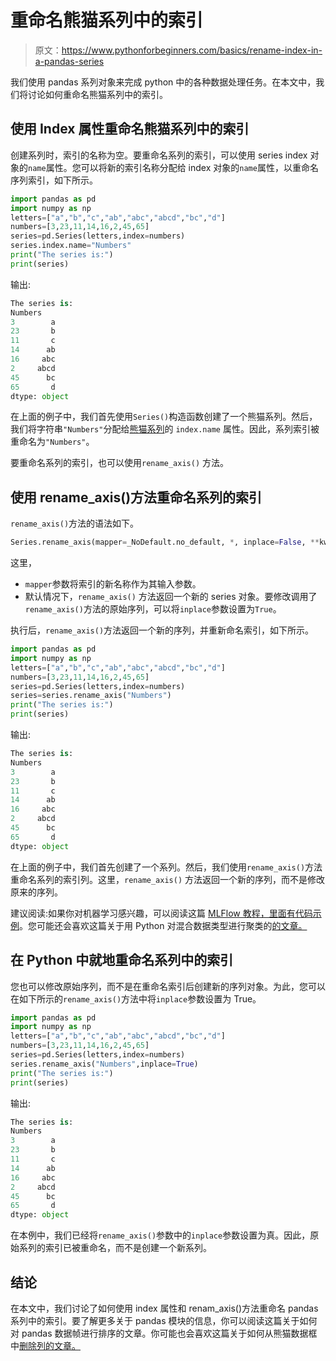# 重命名熊猫系列中的索引

> 原文：<https://www.pythonforbeginners.com/basics/rename-index-in-a-pandas-series>

我们使用 pandas 系列对象来完成 python 中的各种数据处理任务。在本文中，我们将讨论如何重命名熊猫系列中的索引。

## 使用 Index 属性重命名熊猫系列中的索引

创建系列时，索引的名称为空。要重命名系列的索引，可以使用 series index 对象的`name`属性。您可以将新的索引名称分配给 index 对象的`name`属性，以重命名序列索引，如下所示。

```py
import pandas as pd
import numpy as np
letters=["a","b","c","ab","abc","abcd","bc","d"]
numbers=[3,23,11,14,16,2,45,65]
series=pd.Series(letters,index=numbers)
series.index.name="Numbers"
print("The series is:")
print(series)
```

输出:

```py
The series is:
Numbers
3        a
23       b
11       c
14      ab
16     abc
2     abcd
45      bc
65       d
dtype: object 
```

在上面的例子中，我们首先使用`Series()`构造函数创建了一个熊猫系列。然后，我们将字符串`"Numbers"`分配给[熊猫系列](https://www.pythonforbeginners.com/basics/pandas-series-data-structure-in-python)的 `index.name` 属性。因此，系列索引被重命名为`"Numbers"`。

要重命名系列的索引，也可以使用`rename_axis()` 方法。

## 使用 rename_axis()方法重命名系列的索引

`rename_axis()`方法的语法如下。

```py
Series.rename_axis(mapper=_NoDefault.no_default, *, inplace=False, **kwargs)
```

这里，

*   `mapper`参数将索引的新名称作为其输入参数。
*   默认情况下，`rename_axis()` 方法返回一个新的 series 对象。要修改调用了`rename_axis()`方法的原始序列，可以将`inplace`参数设置为`True`。

执行后，`rename_axis()`方法返回一个新的序列，并重新命名索引，如下所示。

```py
import pandas as pd
import numpy as np
letters=["a","b","c","ab","abc","abcd","bc","d"]
numbers=[3,23,11,14,16,2,45,65]
series=pd.Series(letters,index=numbers)
series=series.rename_axis("Numbers")
print("The series is:")
print(series)
```

输出:

```py
The series is:
Numbers
3        a
23       b
11       c
14      ab
16     abc
2     abcd
45      bc
65       d
dtype: object
```

在上面的例子中，我们首先创建了一个系列。然后，我们使用`rename_axis()`方法重命名系列的索引列。这里，`rename_axis()` 方法返回一个新的序列，而不是修改原来的序列。

建议阅读:如果你对机器学习感兴趣，可以阅读这篇 [MLFlow 教程，里面有代码示例](https://codinginfinite.com/mlflow-tutorial-with-code-example/)。您可能还会喜欢这篇关于用 Python 对混合数据类型进行聚类的[的文章。](https://codinginfinite.com/clustering-for-mixed-data-types-in-python/)

## 在 Python 中就地重命名系列中的索引

您也可以修改原始序列，而不是在重命名索引后创建新的序列对象。为此，您可以在如下所示的`rename_axis()`方法中将`inplace`参数设置为 True。

```py
import pandas as pd
import numpy as np
letters=["a","b","c","ab","abc","abcd","bc","d"]
numbers=[3,23,11,14,16,2,45,65]
series=pd.Series(letters,index=numbers)
series.rename_axis("Numbers",inplace=True)
print("The series is:")
print(series)
```

输出:

```py
The series is:
Numbers
3        a
23       b
11       c
14      ab
16     abc
2     abcd
45      bc
65       d
dtype: object
```

在本例中，我们已经将`rename_axis()`参数中的`inplace`参数设置为真。因此，原始系列的索引已被重命名，而不是创建一个新系列。

## 结论

在本文中，我们讨论了如何使用 index 属性和 renam_axis()方法重命名 pandas 系列中的索引。要了解更多关于 pandas 模块的信息，你可以阅读这篇关于如何对 pandas 数据帧进行排序的文章。你可能也会喜欢这篇关于如何从熊猫数据框中[删除列的文章。](https://www.pythonforbeginners.com/basics/drop-columns-from-pandas-dataframe)